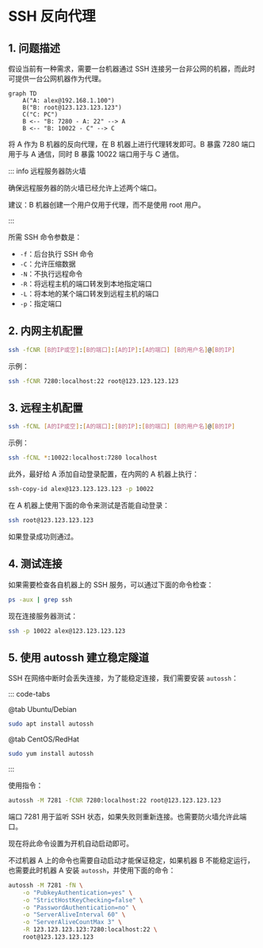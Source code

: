 # SSH 反向代理

## 1. 问题描述

假设当前有一种需求，需要一台机器通过 SSH 连接另一台非公网的机器，而此时可提供一台公网机器作为代理。

```mermaid
graph TD
    A("A: alex@192.168.1.100")
    B("B: root@123.123.123.123")
    C("C: PC")
    B <-- "B: 7280 - A: 22" --> A
    B <-- "B: 10022 - C" --> C
```

将 A 作为 B 机器的反向代理，在 B 机器上进行代理转发即可。B 暴露 7280 端口用于与 A 通信，同时 B 暴露 10022 端口用于与 C 通信。

::: info 远程服务器防火墙

确保远程服务器的防火墙已经允许上述两个端口。

建议：B 机器创建一个用户仅用于代理，而不是使用 root 用户。

:::

所需 SSH 命令参数是：
- `-f`：后台执行 SSH 命令
- `-C`：允许压缩数据
- `-N`：不执行远程命令
- `-R`：将远程主机的端口转发到本地指定端口
- `-L`：将本地的某个端口转发到远程主机的端口
- `-p`：指定端口

## 2. 内网主机配置

```bash
ssh -fCNR [B的IP或空]:[B的端口]:[A的IP]:[A的端口] [B的用户名]@[B的IP]
```

示例：

```bash
ssh -fCNR 7280:localhost:22 root@123.123.123.123
```

## 3. 远程主机配置

```bash
ssh -fCNL [A的IP或空]:[A的端口]:[B的IP]:[B的端口] [B的用户名]@[B的IP]
```

示例：

```bash
ssh -fCNL *:10022:localhost:7280 localhost
```

此外，最好给 A 添加自动登录配置，在内网的 A 机器上执行：

```bash
ssh-copy-id alex@123.123.123.123 -p 10022
```

在 A 机器上使用下面的命令来测试是否能自动登录：

```bash
ssh root@123.123.123.123
```

如果登录成功则通过。

## 4. 测试连接

如果需要检查各自机器上的 SSH 服务，可以通过下面的命令检查：

```bash
ps -aux | grep ssh
```

现在连接服务器测试：

```bash
ssh -p 10022 alex@123.123.123.123
```

## 5. 使用 autossh 建立稳定隧道

SSH 在网络中断时会丢失连接，为了能稳定连接，我们需要安装 `autossh`：

::: code-tabs

@tab Ubuntu/Debian

```bash
sudo apt install autossh
```

@tab CentOS/RedHat

```bash
sudo yum install autossh
```

:::

使用指令：

```bash
autossh -M 7281 -fCNR 7280:localhost:22 root@123.123.123.123
```

端口 7281 用于监听 SSH 状态，如果失败则重新连接。也需要防火墙允许此端口。

现在将此命令设置为开机自动启动即可。

不过机器 A 上的命令也需要自动启动才能保证稳定，如果机器 B 不能稳定运行，也需要此时机器 A 安装 `autossh`，并使用下面的命令：

```bash
autossh -M 7281 -fN \
    -o "PubkeyAuthentication=yes" \
    -o "StrictHostKeyChecking=false" \
    -o "PasswordAuthentication=no" \
    -o "ServerAliveInterval 60" \
    -o "ServerAliveCountMax 3" \
    -R 123.123.123.123:7280:localhost:22 \
    root@123.123.123.123
```
